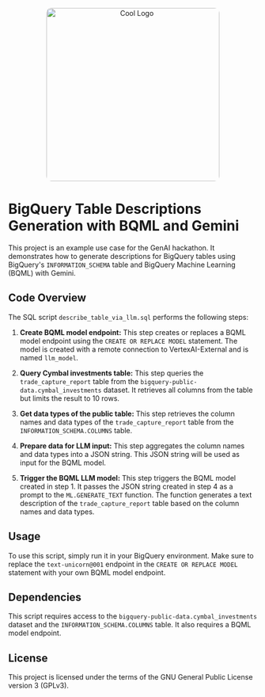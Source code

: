 <p align="center">
<img src="https://github.com/andrewankenobi/DataGenAIHackaton/blob/main/6.Table%20Content%20Inference/uc6.png" width="350" height="350" alt="Cool Logo" style="border-radius: 10px;">
</p>

# BigQuery Table Descriptions Generation with BQML and Gemini

This project is an example use case for the GenAI hackathon. It demonstrates how to generate descriptions for BigQuery tables using BigQuery's `INFORMATION_SCHEMA` table and BigQuery Machine Learning (BQML) with Gemini.

## Code Overview

The SQL script `describe_table_via_llm.sql` performs the following steps:

1. **Create BQML model endpoint:** This step creates or replaces a BQML model endpoint using the `CREATE OR REPLACE MODEL` statement. The model is created with a remote connection to VertexAI-External and is named `llm_model`.

2. **Query Cymbal investments table:** This step queries the `trade_capture_report` table from the `bigquery-public-data.cymbal_investments` dataset. It retrieves all columns from the table but limits the result to 10 rows.

3. **Get data types of the public table:** This step retrieves the column names and data types of the `trade_capture_report` table from the `INFORMATION_SCHEMA.COLUMNS` table.

4. **Prepare data for LLM input:** This step aggregates the column names and data types into a JSON string. This JSON string will be used as input for the BQML model.

5. **Trigger the BQML LLM model:** This step triggers the BQML model created in step 1. It passes the JSON string created in step 4 as a prompt to the `ML.GENERATE_TEXT` function. The function generates a text description of the `trade_capture_report` table based on the column names and data types.

## Usage

To use this script, simply run it in your BigQuery environment. Make sure to replace the `text-unicorn@001` endpoint in the `CREATE OR REPLACE MODEL` statement with your own BQML model endpoint.

## Dependencies

This script requires access to the `bigquery-public-data.cymbal_investments` dataset and the `INFORMATION_SCHEMA.COLUMNS` table. It also requires a BQML model endpoint.

## License

This project is licensed under the terms of the GNU General Public License version 3 (GPLv3).
